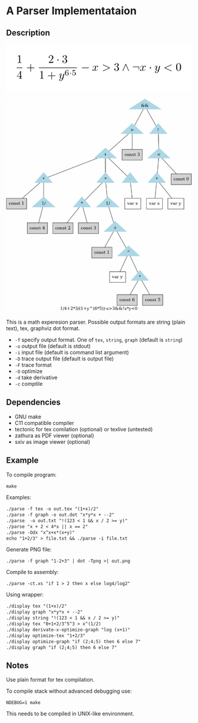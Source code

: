 A Parser Implementataion
========================

## Description

![alt text](https://github.com/summaryInfo/ispras_course/raw/parser/data/1.png "Generated TeX")

![alt text](https://github.com/summaryInfo/ispras_course/raw/parser/data/2.png "Generated graph image")


This is a math experesion parser.
Possible output formats are string (plain text), tex, graphviz dot format.

* `-f` specify output format. One of `tex`, `string`, `graph` (default is `string`)
* `-o` output file (default is stdout)
* `-i` input file (default is command list argument)
* `-D` trace output file (default is output file)
* `-F` trace format
* `-O` optimize
* `-d` take derivative
* `-c` comptile

## Dependencies

* GNU make
* C11 compatible compiler
* tectonic for tex comilation (optional) or texlive (untested)
* zathura as PDF viewer (optional)
* sxiv as image viewer (optional)

## Example

To compile program:

    make

Examples:

    ./parse -f tex -o out.tex "(1+x)/2"
    ./parse -f graph -o out.dot "x*y*x + --2"
    ./parse  -o out.txt "!(123 < 1 && x / 2 >= y)"
    ./parse "x + 2 < 4*x || x == 2"
    ./parse -Odx "x^x+x*(x+y)"
    echo "1+2/3" > file.txt && ./parse -i file.txt

Generate PNG file:

    ./parse -f graph "1-2+3" | dot -Tpng >| out.png

Compile to assembly:

    ./parse -ct.xs "if 1 > 2 then x else log4/log2"

Using wrapper:

    ./display tex "(1+x)/2"
    ./display graph "x*y*x + --2"
    ./display string "!(123 < 1 && x / 2 >= y)"
    ./display tex "0+1+2/3^5^3 > x^(1/2)
    ./display derivate-x-optimize-graph "log (x+1)"
    ./display optimize-tex "1+2/3"
    ./display optimize-graph "if (2;4;5) then 6 else 7"
    ./display graph "if (2;4;5) then 6 else 7"

## Notes

Use plain format for tex compilation.

To compile stack without advanced debugging use:

    NDEBUG=1 make

This needs to be compiled in UNIX-like environment.
